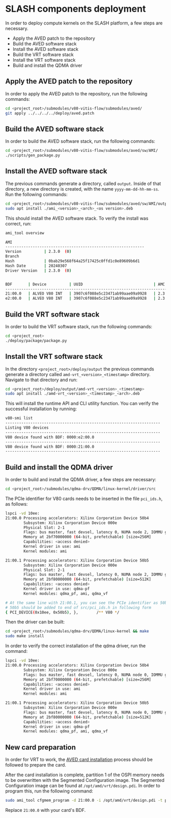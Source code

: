 # SLASH components deployment

In order to deploy compute kernels on the SLASH platform, a few steps are necessary.

- Apply the AVED patch to the repository
- Build the AVED software stack
- Install the AVED software stack
- Build the VRT software stack
- Install the VRT software stack
- Build and install the QDMA driver

## Apply the AVED patch to the repository

In order to apply the AVED patch to the repository, run the following commands:

```bash
cd <project_root>/submodules/v80-vitis-flow/submodules/aved/
git apply ../../../../deploy/aved.patch
```

## Build the AVED software stack
In order to build the AVED software stack, run the following commands:

```bash
cd <project_root>/submodules/v80-vitis-flow/submodules/aved/sw/AMI/
./scripts/gen_package.py
```

## Install the AVED software stack

The previous commands generate a directory, called `output`. Inside of that directory, a new directory is created, with the name `yyyy-mm-dd-hh-mm-ss`. Run the following commands:

```bash
cd <project_root>/submodules/v80-vitis-flow/submodules/aved/sw/AMI/output/yyyy-mm-dd-hh-mm-ss
sudo apt install ./ami_<version>_<arch>_<os version>.deb
```
This should install the AVED software stack. To verify the install was correct, run:

```bash
ami_tool overview

AMI             
-------------------------------------------------------------
Version          | 2.3.0  (0)                                
Branch          
Hash             | 0bab29e568f64a25f17425c0ffd1c0e89609b6d1  
Hash Date        | 20240307                                  
Driver Version   | 2.3.0  (0)                                


BDF       | Device          | UUID                               | AMC          | State  
-----------------------------------------------------------------------------------------
21:00.0   | ALVEO V80 INT   | 3907c6f088e5c23471ab99aae09a9928   | 2.3.0  (0)   | READY  
e2:00.0   | ALVEO V80 INT   | 3907c6f088e5c23471ab99aae09a9928   | 2.3.0  (0)   | READY
```

## Build the VRT software stack

In order to build the VRT software stack, run the following commands:

```bash
cd <project_root>
./deploy/package/package.py
```

## Install the VRT software stack

In the directory `<project_root>/deploy/output` the previous commands generate a directory called `amd-vrt_<version>_<timestamp>` directory. Navigate to that directory and run:

```bash
cd <project_root>/deploy/output/amd-vrt_<version>_<timestamp>
sudo apt install ./amd-vrt_<version>_<timestamp>_<arch>.deb
```
This will install the runtime API and CLI utility function. You can verify the successful installation by running:

```bash
v80-smi list
--------------------------------------------------------------------
Listing V80 devices 
--------------------------------------------------------------------
V80 device found with BDF: 0000:e2:00.0
--------------------------------------------------------------------
V80 device found with BDF: 0000:21:00.0
--------------------------------------------------------------------
```

## Build and install the QDMA driver
In order to build and install the QDMA driver, a few steps are necessary:

```bash
cd <project_root>/submodules/qdma-drv/QDMA/linux-kernel/driver/src
```
The PCIe identifier for V80 cards needs to be inserted in the file `pci_ids.h`, as follows:

```bash
lspci -vd 10ee:
21:00.0 Processing accelerators: Xilinx Corporation Device 50b4
        Subsystem: Xilinx Corporation Device 000e
        Physical Slot: 2-1
        Flags: bus master, fast devsel, latency 0, NUMA node 2, IOMMU group 27
        Memory at 2bf70000000 (64-bit, prefetchable) [size=256M]
        Capabilities: <access denied>
        Kernel driver in use: ami
        Kernel modules: ami

21:00.1 Processing accelerators: Xilinx Corporation Device 50b5
        Subsystem: Xilinx Corporation Device 000e
        Physical Slot: 2-1
        Flags: bus master, fast devsel, latency 0, NUMA node 2, IOMMU group 27
        Memory at 2bf80000000 (64-bit, prefetchable) [size=512K]
        Capabilities: <access denied>
        Kernel driver in use: qdma-pf
        Kernel modules: qdma_pf, ami, qdma_vf

# At the same line with 21:00.1, you can see the PCIe identifier as 50b5
# 50b5 should be added to end of src/pci_ids.h in following form
{ PCI_DEVICE(0x10ee, 0x50b5), },        /** V80 */
```
Then the driver can be built:

```bash
cd <project_root>/submodules/qdma-drv/QDMA/linux-kernel && make
sudo make install
```

In order to verify the correct installation of the qdma driver, run the command:

```bash
lspci -vd 10ee:
21:00.0 Processing accelerators: Xilinx Corporation Device 50b4
        Subsystem: Xilinx Corporation Device 000e
        Flags: bus master, fast devsel, latency 0, NUMA node 0, IOMMU group 29
        Memory at 2bf70000000 (64-bit, prefetchable) [size=256M]
        Capabilities: <access denied>
        Kernel driver in use: ami
        Kernel modules: ami

21:00.1 Processing accelerators: Xilinx Corporation Device 50b5
        Subsystem: Xilinx Corporation Device 000e
        Flags: bus master, fast devsel, latency 0, NUMA node 0, IOMMU group 29
        Memory at 2bf80000000 (64-bit, prefetchable) [size=512K]
        Capabilities: <access denied>
        Kernel driver in use: qdma-pf
        Kernel modules: qdma_pf, ami, qdma_vf
```

## New card preparation

In order for VRT to work, the [AVED card installation](https://xilinx.github.io/AVED/latest/AVED%2BUpdating%2BFPT%2BImage%2Bin%2BFlash.html) process should be followed to prepare the card.

After the card installation is complete, partition 1 of the OSPI memory needs to be overwritten with the Segmented Configuration image. The Segmented Configuration image can be found at `/opt/amd/vrt/design.pdi`. In order to program this, run the following command:

```bash
sudo ami_tool cfgmem_program -d 21:00.0 -i /opt/amd/vrt/design.pdi -t primary -p 1
```
Replace `21:00.0` with your card's BDF.